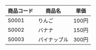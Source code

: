 | 商品コード | 商品名 | 単価 |
|  ---  |  ---  |  ---  |
| S0001 | りんご | 100円 |
| S0002 | バナナ | 150円 |
| S0003 | パイナップル | 300円 |
